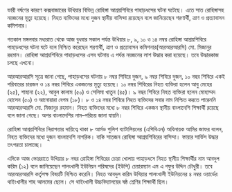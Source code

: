 ভারী বর্ষণের কারণে কক্সবাজারের উখিয়ার বিভিন্ন রোহিঙ্গা আশ্রয়শিবিরে পাহাড়ধসের ঘটনা ঘটেছে। এতে সাত রোহিঙ্গাসহ নয়জনের মৃত্যু হয়েছে। নিহত ব্যক্তিদের মধ্যে দুজন স্থানীয় বাসিন্দা রয়েছেন বলে জানিয়েছেন শরণার্থী, ত্রাণ ও প্রত্যাবাসন কমিশনার।

গতকাল মঙ্গলবার মধ্যরাত থেকে আজ বুধবার সকাল পর্যন্ত উখিয়ার ৮, ৯, ১০ ও ১৪ নম্বর রোহিঙ্গা আশ্রয়শিবিরে পাহাড়ধসের ঘটনা ঘটে বলে নিশ্চিত করেছেন শরণার্থী, ত্রাণ ও প্রত্যাবাসন কমিশনার(আরআরআরসি) মো. মিজানুর রহমান। রোহিঙ্গা আশ্রয়শিবিরে পাহাড়ধসের এসব ঘটনায় এ পর্যন্ত নয়জনের লাশ উদ্ধার করা হয়েছে। তবে উদ্ধারকাজ চলছে এখনো।

আরআরআরসি সূত্রে জানা গেছে, পাহাড়ধসের ঘটনায় ৮ নম্বর শিবিরে দুজন, ৯ নম্বর শিবিরে দুজন, ১০ নম্বর শিবিরে একই পরিবারের চারজন ও ১৪ নম্বর শিবিরে একজনের মৃত্যু হয়েছে। ১০ নম্বর শিবিরের নিহত ব্যক্তিরা হলেন আবু মেহের (২৫), শাহানা (২২), আবুল কালাম (৫০) ও সেলিমা খাতুন (৪৫)। ৯ নম্বর শিবিরে নিহত ব্যক্তিরা হলেন মোহাম্মদ হোসেন (৫০) ও আনোয়ারা বেগম (১৮)। ৮ ও ১৪ নম্বর শিবিরে নিহত ব্যক্তিদের সবার নাম নিশ্চিত করতে পারেননি আরআরআরসি মো. মিজানুর রহমান। নিহত ব্যক্তিদের মধ্যে ৮ নম্বর শিবিরে একজন স্থানীয় বাংলাদেশি শিক্ষার্থী রয়েছে বলে জানা গেছে। অপর বাংলাদেশির নাম–পরিচয় জানা যায়নি।

রোহিঙ্গা আশ্রয়শিবিরে নিরাপত্তার দায়িত্বে থাকা ৮ আর্মড পুলিশ ব্যাটালিয়নের (এপিবিএন) অধিনায়ক আমির জাফর বলেন, নিহত ব্যক্তিদের মধ্যে দুজন বাংলাদেশি নাগরিক। বাকি সাতজন রোহিঙ্গা আশ্রয়শিবিরের বাসিন্দা। ফায়ার সার্ভিস উদ্ধার তৎপরতা চালাচ্ছে।

এদিকে আজ ভোররাতে উখিয়ার ৮ নম্বর রোহিঙ্গা শিবিরের চোরা খোলায় পাহাড়ধসে নিহত স্থানীয় শিক্ষার্থীর নাম আবদুল করিম (১২) বলে জানিয়েছেন পালংখালী ইউনিয়ন পরিষদের (ইউপি) চেয়ারম্যান এম এ গফুর উদ্দিন চৌধুরী। তবে আরআরআরসি কর্তৃপক্ষ বিষয়টি নিশ্চিত করেনি। নিহত আবদুল করিম উখিয়ার পালংখালী ইউনিয়নের ৪ নম্বর ওয়ার্ডের থাইংখালীর শাহ আলমের ছেলে। সে থাইংখালী উচ্চবিদ্যালয়ের ষষ্ঠ শ্রেণির শিক্ষার্থী ছিল।
